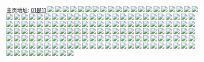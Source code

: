 主页地址: [01是11](https://weibo.com/u/1867535191) 
![](https://wx4.sinaimg.cn/mw2000/6f505357ly1h9nfa7h4odj20zo1rw1an.jpg) 
![](https://wx4.sinaimg.cn/mw2000/6f505357ly1h9nfab0m63j20zo1rwqka.jpg) 
![](https://wx4.sinaimg.cn/mw2000/6f505357ly1h9nfadwkrrj20zo1la4ei.jpg) 
![](https://wx4.sinaimg.cn/mw2000/6f505357ly1h9kw2la5h8j20u0165tgg.jpg) 
![](https://wx4.sinaimg.cn/mw2000/6f505357ly1h9kw2nhvg0j20u018aah6.jpg) 
![](https://wx4.sinaimg.cn/mw2000/6f505357ly1h9f98yg40gj20u00ya0zf.jpg) 
![](https://wx4.sinaimg.cn/mw2000/6f505357ly1h98dnxm1t3j22c0340x6q.jpg) 
![](https://wx4.sinaimg.cn/mw2000/6f505357ly1h97e8ckr22j21sb2drb29.jpg) 
![](https://wx4.sinaimg.cn/mw2000/6f505357ly1h96lycfio8j20u00e5mzn.jpg) 
![](https://wx4.sinaimg.cn/mw2000/6f505357ly1h8t8wded1nj22c03407wi.jpg) 
![](https://wx4.sinaimg.cn/mw2000/6f505357ly1h8t8wfaiaxj22c03407wi.jpg) 
![](https://wx4.sinaimg.cn/mw2000/6f505357ly1h8phb1j7s7j22c0340hdu.jpg) 
![](https://wx4.sinaimg.cn/mw2000/6f505357ly1h8phb58szij22c0340kjm.jpg) 
![](https://wx4.sinaimg.cn/mw2000/6f505357ly1h8jki9yt1yj20u00u0q6f.jpg) 
![](https://wx4.sinaimg.cn/mw2000/6f505357ly1h8hbcc0qntj22bz33z7wi.jpg) 
![](https://wx4.sinaimg.cn/mw2000/6f505357ly1h8hbcezcxfj22bz33zqv6.jpg) 
![](https://wx4.sinaimg.cn/mw2000/6f505357ly1h8hbchkn8qj22c03401l0.jpg) 
![](https://wx4.sinaimg.cn/mw2000/6f505357ly1h8hbcapazsj22c0340u0y.jpg) 
![](https://wx4.sinaimg.cn/mw2000/6f505357ly1h87sqyd0nej21800ryk8s.jpg) 
![](https://wx4.sinaimg.cn/mw2000/6f505357ly1h87srdweaoj20s21dvtgo.jpg) 
![](https://wx4.sinaimg.cn/mw2000/6f505357ly1h89pvu0z75j20r412yq8f.jpg) 
![](https://wx4.sinaimg.cn/mw2000/6f505357ly1h89pvuqclsj20rd0yi43h.jpg) 
![](https://wx4.sinaimg.cn/mw2000/6f505357ly1h89pvveaeij20ny0yidk7.jpg) 
![](https://wx4.sinaimg.cn/mw2000/6f505357ly1h7zp98tz0dj20zo256kjl.jpg) 
![](https://wx4.sinaimg.cn/mw2000/6f505357ly1h7zp8sz6sgj20zo256kjl.jpg) 
![](https://wx4.sinaimg.cn/mw2000/6f505357ly1h7zp9yfpyaj21v73401ky.jpg) 
![](https://wx4.sinaimg.cn/mw2000/6f505357ly1h7zpa12ydmj22c02c04qp.jpg) 
![](https://wx4.sinaimg.cn/mw2000/6f505357ly1h7zpajul4mj224836cb2c.jpg) 
![](https://wx4.sinaimg.cn/mw2000/6f505357ly1h7zpakuripj21ba0zgjwd.jpg) 
![](https://wx4.sinaimg.cn/mw2000/6f505357ly1h7t8rhoj6uj21o0280ax8.jpg) 
![](https://wx4.sinaimg.cn/mw2000/6f505357ly1h7r2y4ick0j20u00u0qac.jpg) 
![](https://wx4.sinaimg.cn/mw2000/6f505357ly1h7gvd7rq3gj22c034046h.jpg) 
![](https://wx4.sinaimg.cn/mw2000/6f505357ly1h7gvd3jqfoj22c0340hdt.jpg) 
![](https://wx4.sinaimg.cn/mw2000/6f505357ly1h7gvd0ilu6j22c034013f.jpg) 
![](https://wx4.sinaimg.cn/mw2000/6f505357ly1h7gvdb8ni9j22c0340u0y.jpg) 
![](https://wx4.sinaimg.cn/mw2000/6f505357ly1h7e0x4nma8j20xc1gt75u.jpg) 
![](https://wx4.sinaimg.cn/mw2000/6f505357ly1h7e0x67pj5j20wh1dyq4m.jpg) 
![](https://wx4.sinaimg.cn/mw2000/6f505357ly1h74ynsazynj20u00qswku.jpg) 
![](https://wx4.sinaimg.cn/mw2000/6f505357ly1h72v2iepcsj22ds1sc4gp.jpg) 
![](https://wx4.sinaimg.cn/mw2000/6f505357ly1h72v2n9yjqj23402c0qv7.jpg) 
![](https://wx4.sinaimg.cn/mw2000/6f505357ly1h71oirpekxj22bz33yqv5.jpg) 
![](https://wx4.sinaimg.cn/mw2000/6f505357ly1h71oikg1qej22292foe81.jpg) 
![](https://wx4.sinaimg.cn/mw2000/6f505357ly1h71oiv38yvj22bz33z0wh.jpg) 
![](https://wx4.sinaimg.cn/mw2000/6f505357ly1h71oioapkaj22c0340e81.jpg) 
![](https://wx4.sinaimg.cn/mw2000/6f505357ly1h70le19aroj21sc2dsx6q.jpg) 
![](https://wx4.sinaimg.cn/mw2000/6f505357ly1h6yxm4njx8j22c0340e83.jpg) 
![](https://wx4.sinaimg.cn/mw2000/6f505357ly1h6q6ovhgiaj20u01u04ck.jpg) 
![](https://wx4.sinaimg.cn/mw2000/6f505357ly1h6q25ug2xhj20zm122b2a.jpg) 
![](https://wx4.sinaimg.cn/mw2000/6f505357ly1h6q24v8rejj20u0140jzi.jpg) 
![](https://wx4.sinaimg.cn/mw2000/6f505357ly1h6q25xduokj22dq2gf4qq.jpg) 
![](https://wx4.sinaimg.cn/mw2000/6f505357ly1h6q25lf337j22c02xv11z.jpg) 
![](https://wx4.sinaimg.cn/mw2000/6f505357ly1h6q2681pvkj20u0140abu.jpg) 
![](https://wx4.sinaimg.cn/mw2000/6f505357ly1h6oecjmg2uj20zm0z947i.jpg) 
![](https://wx4.sinaimg.cn/mw2000/6f505357ly1h6oecis04bj20zo256hdt.jpg) 
![](https://wx4.sinaimg.cn/mw2000/6f505357ly1h6e0fdc9cij20k00zkn3p.jpg) 
![](https://wx4.sinaimg.cn/mw2000/6f505357ly1h6e0fdowdaj20k00zktaq.jpg) 
![](https://wx4.sinaimg.cn/mw2000/6f505357ly1h6e0fd3ygej20k00zktf8.jpg) 
![](https://wx4.sinaimg.cn/mw2000/6f505357ly1h6e0fe9f2ej20k00zk401.jpg) 
![](https://wx4.sinaimg.cn/mw2000/6f505357ly1h64vhu6ncyj22c03407wi.jpg) 
![](https://wx4.sinaimg.cn/mw2000/6f505357ly1h64vhuz7s5j21sb2dr1kx.jpg) 
![](https://wx4.sinaimg.cn/mw2000/6f505357ly1h6341j5azdj20u00u0gnq.jpg) 
![](https://wx4.sinaimg.cn/mw2000/6f505357ly1h6341jow48j22c0340x3n.jpg) 
![](https://wx4.sinaimg.cn/mw2000/6f505357ly1h6341kd0v3j22c0340e2h.jpg) 
![](https://wx4.sinaimg.cn/mw2000/6f505357ly1h5yjhgctrdj22c02c0e82.jpg) 
![](https://wx4.sinaimg.cn/mw2000/6f505357ly1h5wwonz58jj22c02c04qq.jpg) 
![](https://wx4.sinaimg.cn/mw2000/6f505357ly1h5wworp5hej20zn1l0di7.jpg) 
![](https://wx4.sinaimg.cn/mw2000/6f505357ly1h5euufk8jej20qp11tn0j.jpg) 
![](https://wx4.sinaimg.cn/mw2000/6f505357ly1h5ej1cf61rj213u0tuwo7.jpg) 
![](https://wx4.sinaimg.cn/mw2000/6f505357ly1h5b8tly7rwj20zk1beaha.jpg) 
![](https://wx4.sinaimg.cn/mw2000/6f505357ly1h5b8tlhygpj20u01hcgz2.jpg) 
![](https://wx4.sinaimg.cn/mw2000/6f505357ly1h57lrk5dtij20u00u049i.jpg) 
![](https://wx4.sinaimg.cn/mw2000/6f505357ly1h57lrjg9xuj20u00u0tej.jpg) 
![](https://wx4.sinaimg.cn/mw2000/6f505357ly1h57lrj1eibj20u00u0wpm.jpg) 
![](https://wx4.sinaimg.cn/mw2000/6f505357ly1h56hzcdx1yj22c02c04qp.jpg) 
![](https://wx4.sinaimg.cn/mw2000/6f505357ly1h51lsnr8zfj20zo256hdw.jpg) 
![](https://wx4.sinaimg.cn/mw2000/6f505357ly1h51lt1qrajj22c0340u11.jpg) 
![](https://wx4.sinaimg.cn/mw2000/6f505357ly1h510icn7umj20u0140dmv.jpg) 
![](https://wx4.sinaimg.cn/mw2000/6f505357ly1h510id4rppj20u0140ah9.jpg) 
![](https://wx4.sinaimg.cn/mw2000/6f505357ly1h4zjnses0zj20u00u0ads.jpg) 
![](https://wx4.sinaimg.cn/mw2000/6f505357ly1h4zjnswiccj20u0140drp.jpg) 
![](https://wx4.sinaimg.cn/mw2000/6f505357ly1h4zjntllcmj20u01hcn65.jpg) 
![](https://wx4.sinaimg.cn/mw2000/6f505357ly1h4zjnu063rj20u00u043p.jpg) 
![](https://wx4.sinaimg.cn/mw2000/6f505357ly1h4yee0nrhhj22c02eyhdv.jpg) 
![](https://wx4.sinaimg.cn/mw2000/6f505357ly1h4yedtdrqlj22bo27pe82.jpg) 
![](https://wx4.sinaimg.cn/mw2000/6f505357ly1h4yedoya0cj229v340kjn.jpg) 
![](https://wx4.sinaimg.cn/mw2000/6f505357ly1h4yee25w66j22c0340kjl.jpg) 
![](https://wx4.sinaimg.cn/mw2000/6f505357ly1h4rcmqpkruj20zo2561kx.jpg) 
![](https://wx4.sinaimg.cn/mw2000/6f505357ly1h4rcmp4szfj20zo18qwj5.jpg) 
![](https://wx4.sinaimg.cn/mw2000/6f505357ly1h4fgcz81ihj21lb1lbe0t.jpg) 
![](https://wx4.sinaimg.cn/mw2000/6f505357ly1h4fgczquzcj21t21t24ac.jpg) 
![](https://wx4.sinaimg.cn/mw2000/6f505357ly1h4fgcy1mj1j20y31gsall.jpg) 
![](https://wx4.sinaimg.cn/mw2000/6f505357ly1h4113eb38hj21fu24a4qp.jpg) 
![](https://wx4.sinaimg.cn/mw2000/6f505357ly1h3xeyx8n0wj22c02c0npe.jpg) 
![](https://wx4.sinaimg.cn/mw2000/6f505357ly1h3xeyyamavj22c02c01kz.jpg) 
![](https://wx4.sinaimg.cn/mw2000/6f505357ly1h3xeyw2w8pj22c02c01ky.jpg) 
![](https://wx4.sinaimg.cn/mw2000/6f505357ly1h3srr00837j20u0190dkx.jpg) 
![](https://wx4.sinaimg.cn/mw2000/6f505357ly1h3srqzqwocj20u0190jwn.jpg) 
![](https://wx4.sinaimg.cn/mw2000/6f505357ly1h3srr0b4vej20k00zkq5j.jpg) 
![](https://wx4.sinaimg.cn/mw2000/6f505357ly1h3srqys8g4j20tv1i1wkh.jpg) 
![](https://wx4.sinaimg.cn/mw2000/6f505357ly1h3srr1h466j20u019079h.jpg) 
![](https://wx4.sinaimg.cn/mw2000/6f505357ly1h3srr0jiggj20k00zk419.jpg) 
![](https://wx4.sinaimg.cn/mw2000/6f505357ly1h3srr0svdyj20zk0k0ad2.jpg) 
![](https://wx4.sinaimg.cn/mw2000/6f505357ly1h3srqz5ox3j20u0190q72.jpg) 
![](https://wx4.sinaimg.cn/mw2000/6f505357ly1h3pkcehvnaj22c0340e84.jpg) 
![](https://wx4.sinaimg.cn/mw2000/6f505357ly1h3pkc79tpyj22c0340e84.jpg) 
![](https://wx4.sinaimg.cn/mw2000/6f505357ly1h3pkd3wemhj22c0340e84.jpg) 
![](https://wx4.sinaimg.cn/mw2000/6f505357ly1h3pkdt9x9oj22c0340e84.jpg) 
![](https://wx4.sinaimg.cn/mw2000/6f505357ly1h3pkdrfufaj22c0340npf.jpg) 
![](https://wx4.sinaimg.cn/mw2000/6f505357ly1h3m0no0yngj20tl15steu.jpg) 
![](https://wx4.sinaimg.cn/mw2000/6f505357ly1h3m0np5jboj229b30f7wh.jpg) 
![](https://wx4.sinaimg.cn/mw2000/6f505357ly1h3m0nnk695j227s2yee6p.jpg) 
![](https://wx4.sinaimg.cn/mw2000/6f505357ly1h3g7f594ztj21o0280hdt.jpg) 
![](https://wx4.sinaimg.cn/mw2000/6f505357ly1h3b2cifreoj22bz33z7wj.jpg) 
![](https://wx4.sinaimg.cn/mw2000/6f505357ly1h3aaldi0tmj22bz33y1kx.jpg) 
![](https://wx4.sinaimg.cn/mw2000/6f505357ly1h3aalm4obej22bz33y4qp.jpg) 
![](https://wx4.sinaimg.cn/mw2000/6f505357ly1h3aalrexfzj22bz33zkjl.jpg) 
![](https://wx4.sinaimg.cn/mw2000/6f505357ly1h3aal9usefj22bz33zqv5.jpg) 
![](https://wx4.sinaimg.cn/mw2000/6f505357ly1h3aalxeyxbj22c03404qq.jpg) 
![](https://wx4.sinaimg.cn/mw2000/6f505357ly1h3aam7tvkqj22c0340qv5.jpg) 
![](https://wx4.sinaimg.cn/mw2000/6f505357ly1h3552kahpij22c0340e81.jpg) 
![](https://wx4.sinaimg.cn/mw2000/6f505357ly1h3552mjoj7j22c0340b29.jpg) 
![](https://wx4.sinaimg.cn/mw2000/6f505357ly1h3552lid1uj22c0340hdt.jpg) 
![](https://wx4.sinaimg.cn/mw2000/6f505357ly1h32d4ghetaj22c0340qv7.jpg) 
![](https://wx4.sinaimg.cn/mw2000/6f505357ly1h32d4dwciyj22c03404qs.jpg) 
![](https://wx4.sinaimg.cn/mw2000/6f505357ly1h32d4im3efj22c0340x6p.jpg) 
![](https://wx4.sinaimg.cn/mw2000/6f505357ly1h2tkpf0urnj20u0078760.jpg) 
![](https://wx4.sinaimg.cn/mw2000/6f505357ly1h2sfvd9x45j21ji2qob2a.jpg) 
![](https://wx4.sinaimg.cn/mw2000/6f505357ly1h2is93ra72j21sb2drkjl.jpg) 
![](https://wx4.sinaimg.cn/mw2000/6f505357ly1h2is94se5aj21sb2drhdt.jpg) 
![](https://wx4.sinaimg.cn/mw2000/6f505357ly1h2hh1q66u0j22c0340x6p.jpg) 
![](https://wx4.sinaimg.cn/mw2000/6f505357ly1h2hh1qtv54j22c03401kx.jpg) 
![](https://wx4.sinaimg.cn/mw2000/6f505357ly1h2hh1sy4nrj21rz2qg1kx.jpg) 
![](https://wx4.sinaimg.cn/mw2000/6f505357ly1h22dcp3ozpj215p2vse02.jpg) 
![](https://wx4.sinaimg.cn/mw2000/6f505357ly1h1zwexxnecj20u00mithr.jpg) 
![](https://wx4.sinaimg.cn/mw2000/6f505357ly1h1zweq419kj22c0340e82.jpg) 
![](https://wx4.sinaimg.cn/mw2000/6f505357ly1h1zwesmbw6j22c03404qq.jpg) 
![](https://wx4.sinaimg.cn/mw2000/6f505357ly1h174i55zemj20k00zkwi6.jpg) 
![](https://wx4.sinaimg.cn/mw2000/6f505357ly1h127d51n51j20u01sxgrd.jpg) 
![](https://wx4.sinaimg.cn/mw2000/6f505357ly1h0ts0l992yj22c02ghb29.jpg) 
![](https://wx4.sinaimg.cn/mw2000/6f505357ly1h0ts04x658j22bt2vne81.jpg) 
![](https://wx4.sinaimg.cn/mw2000/6f505357ly1h0ts0lm6x9j20u01hcwlx.jpg) 
![](https://wx4.sinaimg.cn/mw2000/6f505357ly1h0n4xm8qpyj20u00zl0uw.jpg) 
![](https://wx4.sinaimg.cn/mw2000/6f505357ly1h0883iqhb6j21hc0u0wv1.jpg) 
![](https://wx4.sinaimg.cn/mw2000/6f505357ly1gzj5xpkcmuj22c0340u0y.jpg) 
![](https://wx4.sinaimg.cn/mw2000/6f505357ly1gxxcgyud3bj22c02c0b2a.jpg) 
![](https://wx4.sinaimg.cn/mw2000/6f505357ly1gwlgpv7akkj20wr0wrjub.jpg) 
![](https://wx4.sinaimg.cn/mw2000/0022nZdlly1gvn05u4lcjj612l0u0ahy02.jpg) 
![](https://wx4.sinaimg.cn/mw2000/6f505357ly1gu73ztlhiij21400u00w4.jpg) 
![](https://wx4.sinaimg.cn/mw2000/6f505357ly1gu73zt5a7vj21400u0gqf.jpg) 
![](https://wx4.sinaimg.cn/mw2000/6f505357ly1gr7innx62qj20u00u07bh.jpg) 
![](https://wx4.sinaimg.cn/mw2000/6f505357ly1gmwhvgtj08j20tz07fwf1.jpg) 
![](https://wx4.sinaimg.cn/mw2000/6f505357ly1gh1d0xiw3sj20u01hdqv6.jpg) 
![](https://wx4.sinaimg.cn/mw2000/6f505357ly1gh1d0xu7evj20go0gogn1.jpg) 
![](https://wx4.sinaimg.cn/mw2000/6f505357ly1gh1d0y8ynyj20go0gogmi.jpg) 
